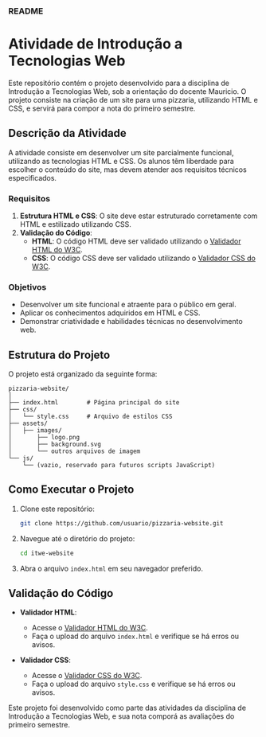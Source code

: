 ### README

# Atividade de Introdução a Tecnologias Web

Este repositório contém o projeto desenvolvido para a disciplina de Introdução a Tecnologias Web, sob a orientação do docente Mauricio. O projeto consiste na criação de um site para uma pizzaria, utilizando HTML e CSS, e servirá para compor a nota do primeiro semestre.

## Descrição da Atividade

A atividade consiste em desenvolver um site parcialmente funcional, utilizando as tecnologias HTML e CSS. Os alunos têm liberdade para escolher o conteúdo do site, mas devem atender aos requisitos técnicos especificados. 

### Requisitos

1. **Estrutura HTML e CSS**: O site deve estar estruturado corretamente com HTML e estilizado utilizando CSS.
2. **Validação do Código**:
   - **HTML**: O código HTML deve ser validado utilizando o [Validador HTML do W3C](https://validator.w3.org/#validate_by_uri+with_options).
   - **CSS**: O código CSS deve ser validado utilizando o [Validador CSS do W3C](https://jigsaw.w3.org/css-validator/validator.html.pt-BR).

### Objetivos

- Desenvolver um site funcional e atraente para o público em geral.
- Aplicar os conhecimentos adquiridos em HTML e CSS.
- Demonstrar criatividade e habilidades técnicas no desenvolvimento web.

## Estrutura do Projeto

O projeto está organizado da seguinte forma:

```
pizzaria-website/
│
├── index.html        # Página principal do site
├── css/
│   └── style.css     # Arquivo de estilos CSS
├── assets/
│   ├── images/
│       ├── logo.png
│       ├── background.svg
│       └── outros arquivos de imagem
└── js/
    └── (vazio, reservado para futuros scripts JavaScript)
```

## Como Executar o Projeto

1. Clone este repositório:
    ```sh
    git clone https://github.com/usuario/pizzaria-website.git
    ```
2. Navegue até o diretório do projeto:
    ```sh
    cd itwe-website
    ```
3. Abra o arquivo `index.html` em seu navegador preferido.

## Validação do Código

- **Validador HTML**:
  - Acesse o [Validador HTML do W3C](https://validator.w3.org/#validate_by_uri+with_options).
  - Faça o upload do arquivo `index.html` e verifique se há erros ou avisos.
  
- **Validador CSS**:
  - Acesse o [Validador CSS do W3C](https://jigsaw.w3.org/css-validator/validator.html.pt-BR).
  - Faça o upload do arquivo `style.css` e verifique se há erros ou avisos.


Este projeto foi desenvolvido como parte das atividades da disciplina de Introdução a Tecnologias Web, e sua nota comporá as avaliações do primeiro semestre.